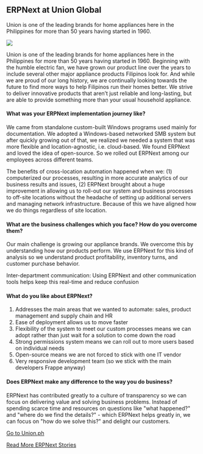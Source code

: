 <section class='top-section'>
	<h1>ERPNext at Union Global</h1>
	<p class='lead'>Union is one of the leading brands for home appliances here in the Philippines for more than 50 years having started in 1960.</p>
	<img class='greyscale' src='/assets/foundation/img/stories/union.jpg'>
</section>

Union is one of the leading brands for home appliances here in the Philippines for more than 50 years having started in 1960. Beginning with the humble electric fan, we have grown our product line over the years to include several other major appliance products Filipinos look for.  And while we are proud of our long history, we are continually looking towards the future to find more ways to help Filipinos run their homes better. We strive to deliver innovative products that aren’t just reliable and long-lasting, but are able to provide something more than your usual household appliance.

#### What was your ERPNext implementation journey like?

We came from standalone custom-built Windows programs used mainly for documentation. We adopted a Windows-based networked SMB system but after quickly growing out of that, we realized we needed a system that was more flexible and location-agnostic, i.e. cloud-based. We found ERPNext and loved the idea of open-source. So we rolled out ERPNext among our employees across different teams.

The benefits of cross-location automation happened when we: (1) computerized our processes, resulting in more accurate analytics of our business results and issues, (2) ERPNext brought about a huge improvement in allowing us to roll-out our system and business processes to off-site locations without the headache of setting up additional servers and managing network infrastructure. Because of this we have aligned how we do things regardless of site location.

#### What are the business challenges which you face? How do you overcome them?

Our main challenge is growing our appliance brands. We overcome this by understanding how our products perform. We use ERPNext for this kind of analysis so we understand product profitability, inventory turns, and customer purchase behavior.

Inter-department communication: Using ERPNext and other communication tools helps keep this real-time and reduce confusion

#### What do you like about ERPNext?

1. Addresses the main areas that we wanted to automate: sales, product management and supply chain and HR
1. Ease of deployment allows us to move faster
1. Flexibility of the system to meet our custom processes means we can adopt rather than just wait for a solution to come down the road
1. Strong permissions system means we can roll out to more users based on individual needs
1. Open-source means we are not forced to stick with one IT vendor
1. Very responsive development team (so we stick with the main developers Frappe anyway)

#### Does ERPNext make any difference to the way you do business?

ERPNext has contributed greatly to a culture of transparency so we can focus on delivering value and solving business problems. Instead of spending scarce time and resources on questions like "what happened?" and "where do we find the details?" - which ERPNext helps greatly in, we can focus on "how do we solve this?" and delight our customers.

<section class='text-center mt-5'>
	<p><a href='https://union.ph' class='btn btn-secondary btn-sm'
		target='_blank'>Go to Union.ph</a></p>
	<p><a class='text-muted' href='/stories'>Read More ERPNext Stories</a></p>
</section>